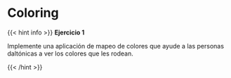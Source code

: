 # Coloring

{{< hint info >}}
<b> Ejercicio 1</b>

Implemente una aplicación de mapeo de colores que ayude a las personas daltónicas a ver los colores que les rodean.

{{< /hint >}}

